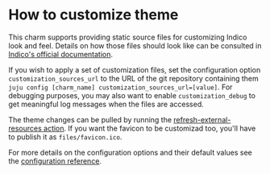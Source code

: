 # How to customize theme

This charm supports providing static source files for customizing Indico look and feel. Details on how those files should look like can be consulted in [Indico's official documentation](https://docs.getindico.io/en/stable/config/settings/#customization).

If you wish to apply a set of customization files, set the configuration option `customization_sources_url` to the URL of the git repository containing them `juju config [charm_name] customization_sources_url=[value]`. For debugging purposes, you may also want to enable `customization_debug` to get meaningful log messages when the files are accessed.

The theme changes can be pulled by running the [refresh-external-resources action](https://charmhub.io/indico/actions#refresh-external-resources). If you want the favicon to be customizad too, you'll have to publish it as `files/favicon.ico`.

For more details on the configuration options and their default values see the [configuration reference](https://charmhub.io/indico/configure).
